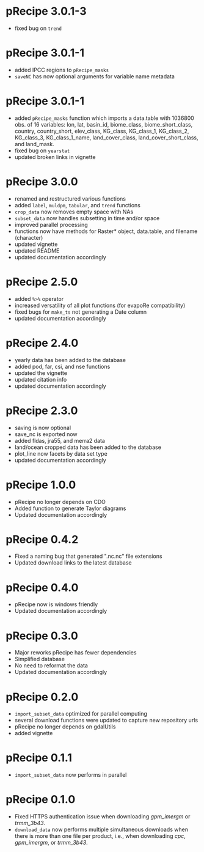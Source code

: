 # pRecipe 3.0.1-3

* fixed bug on `trend` 

# pRecipe 3.0.1-1

* added IPCC regions to `pRecipe_masks`
* `saveNC` has now optional arguments for variable name metadata

# pRecipe 3.0.1-1

* added `pRecipe_masks` function which imports a data.table with 1036800 obs. of 16 variables: lon, lat, basin_id, biome_class, biome_short_class, country, country_short, elev_class, KG_class, KG_class_1, KG_class_2, KG_class_3, KG_class_1_name, land_cover_class, land_cover_short_class, and land_mask.
* fixed bug on `yearstat`
* updated broken links in vignette

# pRecipe 3.0.0

* renamed and restructured various functions
* added `label`, `muldpm`, `tabular`, and `trend` functions
* `crop_data` now removes empty space with NAs
* `subset_data` now handles subsetting in time and/or space
* improved parallel processing
* functions now have methods for Raster* object, data.table, and filename (character)
* updated vignette
* updated README
* updated documentation accordingly

# pRecipe 2.5.0

* added `%>%` operator
* increased versatility of all plot functions (for evapoRe compatibility)
* fixed bugs for `make_ts` not generating a Date column
* updated documentation accordingly

# pRecipe 2.4.0

* yearly data has been added to the database
* added pod, far, csi, and nse functions
* updated the vignette
* updated citation info
* updated documentation accordingly

# pRecipe 2.3.0

* saving is now optional
* save_nc is exported now
* added fldas, jra55, and merra2 data
* land/ocean cropped data has been added to the database
* plot_line now facets by data set type
* updated documentation accordingly

# pRecipe 1.0.0

* pRecipe no longer depends on CDO
* Added function to generate Taylor diagrams
* Updated documentation accordingly

# pRecipe 0.4.2

* Fixed a naming bug that generated ".nc.nc" file extensions
* Updated download links to the latest database

# pRecipe 0.4.0

* pRecipe now is windows friendly
* Updated documentation accordingly

# pRecipe 0.3.0

* Major reworks pRecipe has fewer dependencies
* Simplified database
* No need to reformat the data
* Updated documentation accordingly

# pRecipe 0.2.0

* `import_subset_data` optimized for parallel computing
* several download functions were updated to capture new repository urls
* pRecipe no longer depends on gdalUtils
* added vignette

# pRecipe 0.1.1

* `import_subset_data` now performs in parallel

# pRecipe 0.1.0

* Fixed HTTPS authentication issue when downloading *gpm_imergm* or *trmm_3b43*.
* `download_data` now performs multiple simultaneous downloads when there is more than one file per product, i.e., when downloading *cpc*, *gpm_imergm*, or *trmm_3b43*.